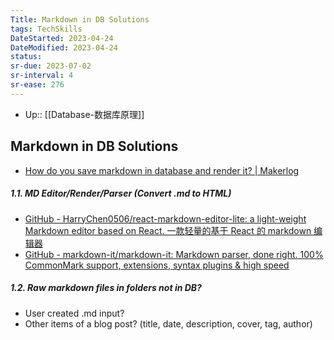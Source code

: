 ```yaml
---
Title: Markdown in DB Solutions
tags: TechSkills
DateStarted: 2023-04-24 
DateModified: 2023-04-24 
status:
sr-due: 2023-07-02
sr-interval: 4
sr-ease: 276
---
```

- Up:: [[Database-数据库原理]]
## Markdown in DB Solutions

- [How do you save markdown in database and render it? | Makerlog](https://getmakerlog.com/discussions/waptik-how-do-you-save-markdown-in-database-and-re)

##### 1.1. MD Editor/Render/Parser (Convert .md to HTML)

- [GitHub - HarryChen0506/react-markdown-editor-lite: a light-weight Markdown editor based on React. 一款轻量的基于 React 的 markdown 编辑器](https://github.com/HarryChen0506/react-markdown-editor-lite)
- [GitHub - markdown-it/markdown-it: Markdown parser, done right. 100% CommonMark support, extensions, syntax plugins & high speed](https://github.com/markdown-it/markdown-it)

##### 1.2. Raw markdown files in folders not in DB?

- User created .md input?
- Other items of a blog post? (title, date, description, cover, tag, author)
